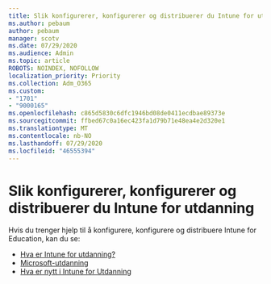 ```yaml
---
title: Slik konfigurerer, konfigurerer og distribuerer du Intune for utdanning
ms.author: pebaum
author: pebaum
manager: scotv
ms.date: 07/29/2020
ms.audience: Admin
ms.topic: article
ROBOTS: NOINDEX, NOFOLLOW
localization_priority: Priority
ms.collection: Adm_O365
ms.custom:
- "1701"
- "9000165"
ms.openlocfilehash: c865d5830c6dfc1946bd08de0411ecdbae89373e
ms.sourcegitcommit: ffbed67c0a16ec423fa1d79b71e48ea4e2d320e1
ms.translationtype: MT
ms.contentlocale: nb-NO
ms.lasthandoff: 07/29/2020
ms.locfileid: "46555394"
---
```

# <a name="how-to-set-up-configure-and-deploy-intune-for-education"></a>Slik konfigurerer, konfigurerer og distribuerer du Intune for utdanning

Hvis du trenger hjelp til å konfigurere, konfigurere og distribuere Intune for Education, kan du se:

- [Hva er Intune for utdanning?](https://docs.microsoft.com/intune-education/what-is-intune-for-education)
- [Microsoft-utdanning](https://www.microsoft.com/education/intune/default.aspx)
- [Hva er nytt i Intune for Utdanning](https://docs.microsoft.com/intune-education/whats-new-in-edu)